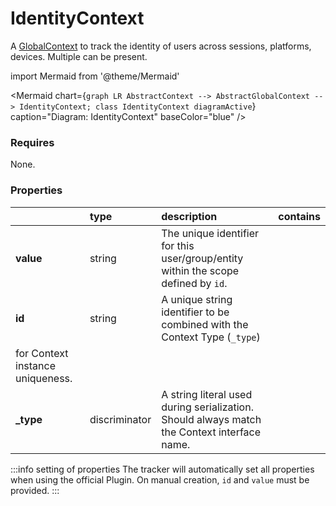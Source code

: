 # IdentityContext

A [GlobalContext](/taxonomy/reference/global-contexts/overview.md)  to track the identity of users across sessions, platforms, devices. Multiple can be present.

import Mermaid from '@theme/Mermaid'

<Mermaid chart={`
    graph LR
      AbstractContext --> AbstractGlobalContext --> IdentityContext;
    class IdentityContext diagramActive
  `}
  caption="Diagram: IdentityContext"
  baseColor="blue"
/>

### Requires

None.

### Properties

|           | type          | description                                                                                                 | contains |
|:----------|:--------------|:------------------------------------------------------------------------------------------------------------|:---------|
| **value** | string        | The unique identifier for this user/group/entity within the scope defined by `id`.                          |          |
| **id**    | string        | A unique string identifier to be combined with the Context Type (`_type`) 
for Context instance uniqueness. |          |
| **_type** | discriminator | A string literal used during serialization. Should always match the Context interface name.                 |          |

:::info setting of properties
The tracker will automatically set all properties when using the official Plugin. On manual creation, `id` and `value` must be provided.
:::

